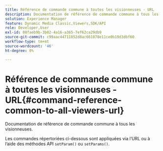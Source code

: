```yaml
---
title: Référence de commande commune à toutes les visionneuses - URL
description: Documentation de référence de commande commune à tous les visionneuses.
solution: Experience Manager
feature: Dynamic Media Classic,Viewers,SDK/API
role: Developer,User
exl-id: 08faeb9b-3b02-4a16-a365-7ef62ca29db9
source-git-commit: c99aac44711852d8ac661878e11ce0b19d3dbf60
workflow-type: tm+mt
source-wordcount: '46'
ht-degree: 0%

---
```


# Référence de commande commune à toutes les visionneuses - URL{#command-reference-common-to-all-viewers-url}

Documentation de référence de commande commune à tous les visionneuses.

Les commandes répertoriées ci-dessous sont appliquées via l’URL ou à l’aide des méthodes API `setParam()` ou `setParams()`.
